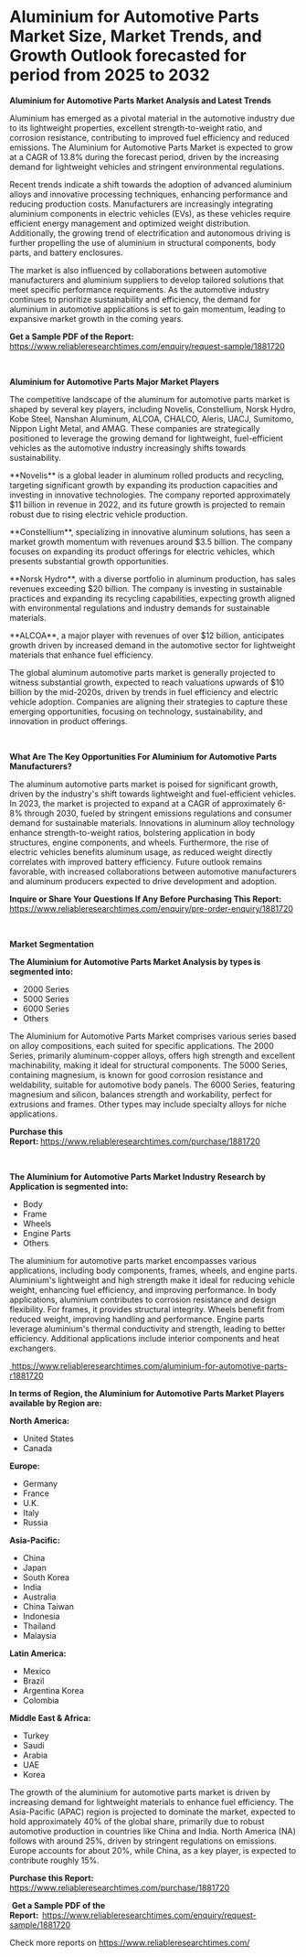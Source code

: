 <p><h1>Aluminium for Automotive Parts Market Size, Market Trends, and Growth Outlook forecasted for period from 2025 to 2032</h1></p><p><strong>Aluminium for Automotive Parts Market Analysis and Latest Trends</strong></p>
<p><p>Aluminium has emerged as a pivotal material in the automotive industry due to its lightweight properties, excellent strength-to-weight ratio, and corrosion resistance, contributing to improved fuel efficiency and reduced emissions. The Aluminium for Automotive Parts Market is expected to grow at a CAGR of 13.8% during the forecast period, driven by the increasing demand for lightweight vehicles and stringent environmental regulations.</p><p>Recent trends indicate a shift towards the adoption of advanced aluminium alloys and innovative processing techniques, enhancing performance and reducing production costs. Manufacturers are increasingly integrating aluminium components in electric vehicles (EVs), as these vehicles require efficient energy management and optimized weight distribution. Additionally, the growing trend of electrification and autonomous driving is further propelling the use of aluminium in structural components, body parts, and battery enclosures.</p><p>The market is also influenced by collaborations between automotive manufacturers and aluminium suppliers to develop tailored solutions that meet specific performance requirements. As the automotive industry continues to prioritize sustainability and efficiency, the demand for aluminium in automotive applications is set to gain momentum, leading to expansive market growth in the coming years.</p></p>
<p><strong>Get a Sample PDF of the Report:&nbsp;</strong> <a href="https://www.reliableresearchtimes.com/enquiry/request-sample/1881720?utm_campaign=3283&utm_medium=2&utm_source=Github&utm_content=ia&utm_term=03042025&utm_id=aluminium-for-automotive-parts">https://www.reliableresearchtimes.com/enquiry/request-sample/1881720</a></p>
<p>&nbsp;</p>
<p><strong>Aluminium for Automotive Parts Major Market Players</strong></p>
<p><p>The competitive landscape of the aluminum for automotive parts market is shaped by several key players, including Novelis, Constellium, Norsk Hydro, Kobe Steel, Nanshan Aluminum, ALCOA, CHALCO, Aleris, UACJ, Sumitomo, Nippon Light Metal, and AMAG. These companies are strategically positioned to leverage the growing demand for lightweight, fuel-efficient vehicles as the automotive industry increasingly shifts towards sustainability.</p><p>**Novelis** is a global leader in aluminum rolled products and recycling, targeting significant growth by expanding its production capacities and investing in innovative technologies. The company reported approximately $11 billion in revenue in 2022, and its future growth is projected to remain robust due to rising electric vehicle production.</p><p>**Constellium**, specializing in innovative aluminum solutions, has seen a market growth momentum with revenues around $3.5 billion. The company focuses on expanding its product offerings for electric vehicles, which presents substantial growth opportunities.</p><p>**Norsk Hydro**, with a diverse portfolio in aluminum production, has sales revenues exceeding $20 billion. The company is investing in sustainable practices and expanding its recycling capabilities, expecting growth aligned with environmental regulations and industry demands for sustainable materials.</p><p>**ALCOA**, a major player with revenues of over $12 billion, anticipates growth driven by increased demand in the automotive sector for lightweight materials that enhance fuel efficiency.</p><p>The global aluminum automotive parts market is generally projected to witness substantial growth, expected to reach valuations upwards of $10 billion by the mid-2020s, driven by trends in fuel efficiency and electric vehicle adoption. Companies are aligning their strategies to capture these emerging opportunities, focusing on technology, sustainability, and innovation in product offerings.</p></p>
<p>&nbsp;</p>
<p><strong>What Are The Key Opportunities For Aluminium for Automotive Parts Manufacturers?</strong></p>
<p><p>The aluminum automotive parts market is poised for significant growth, driven by the industry's shift towards lightweight and fuel-efficient vehicles. In 2023, the market is projected to expand at a CAGR of approximately 6-8% through 2030, fueled by stringent emissions regulations and consumer demand for sustainable materials. Innovations in aluminum alloy technology enhance strength-to-weight ratios, bolstering application in body structures, engine components, and wheels. Furthermore, the rise of electric vehicles benefits aluminum usage, as reduced weight directly correlates with improved battery efficiency. Future outlook remains favorable, with increased collaborations between automotive manufacturers and aluminum producers expected to drive development and adoption.</p></p>
<p><strong>Inquire or Share Your Questions If Any Before Purchasing This Report:</strong> <a href="https://www.reliableresearchtimes.com/enquiry/pre-order-enquiry/1881720?utm_campaign=3283&utm_medium=2&utm_source=Github&utm_content=ia&utm_term=03042025&utm_id=aluminium-for-automotive-parts">https://www.reliableresearchtimes.com/enquiry/pre-order-enquiry/1881720</a></p>
<p>&nbsp;</p>
<p><strong>Market Segmentation</strong></p>
<p><strong>The Aluminium for Automotive Parts Market Analysis by types is segmented into:</strong></p>
<p><ul><li>2000 Series</li><li>5000 Series</li><li>6000 Series</li><li>Others</li></ul></p>
<p><p>The Aluminium for Automotive Parts Market comprises various series based on alloy compositions, each suited for specific applications. The 2000 Series, primarily aluminum-copper alloys, offers high strength and excellent machinability, making it ideal for structural components. The 5000 Series, containing magnesium, is known for good corrosion resistance and weldability, suitable for automotive body panels. The 6000 Series, featuring magnesium and silicon, balances strength and workability, perfect for extrusions and frames. Other types may include specialty alloys for niche applications.</p></p>
<p><strong>Purchase this Report:&nbsp;</strong><a href="https://www.reliableresearchtimes.com/purchase/1881720?utm_campaign=3283&utm_medium=2&utm_source=Github&utm_content=ia&utm_term=03042025&utm_id=aluminium-for-automotive-parts">https://www.reliableresearchtimes.com/purchase/1881720</a></p>
<p>&nbsp;</p>
<p><strong>The Aluminium for Automotive Parts Market Industry Research by Application is segmented into:</strong></p>
<p><ul><li>Body</li><li>Frame</li><li>Wheels</li><li>Engine Parts</li><li>Others</li></ul></p>
<p><p>The aluminium for automotive parts market encompasses various applications, including body components, frames, wheels, and engine parts. Aluminium's lightweight and high strength make it ideal for reducing vehicle weight, enhancing fuel efficiency, and improving performance. In body applications, aluminium contributes to corrosion resistance and design flexibility. For frames, it provides structural integrity. Wheels benefit from reduced weight, improving handling and performance. Engine parts leverage aluminium's thermal conductivity and strength, leading to better efficiency. Additional applications include interior components and heat exchangers.</p></p>
<p><a href="https://www.reliableresearchtimes.com/aluminium-for-automotive-parts-r1881720?utm_campaign=3283&utm_medium=2&utm_source=Github&utm_content=ia&utm_term=03042025&utm_id=aluminium-for-automotive-parts">&nbsp;https://www.reliableresearchtimes.com/aluminium-for-automotive-parts-r1881720</a></p>
<p><strong>In terms of Region, the Aluminium for Automotive Parts Market Players available by Region are:</strong></p>
<p>
    <p> <strong> North America: </strong>
        <ul>
            <li>United States</li>
            <li>Canada</li>
        </ul>
        </p> 
    <p> <strong> Europe: </strong>
        <ul>
            <li>Germany</li>
            <li>France</li>
            <li>U.K.</li>
            <li>Italy</li>
            <li>Russia</li>
        </ul>
        </p> 
    <p> <strong> Asia-Pacific: </strong>
        <ul>
            <li>China</li>
            <li>Japan</li>
            <li>South Korea</li>
            <li>India</li>
            <li>Australia</li>
            <li>China Taiwan</li>
            <li>Indonesia</li>
            <li>Thailand</li>
            <li>Malaysia</li>
        </ul>
        </p> 
    <p> <strong> Latin America: </strong>
        <ul>
            <li>Mexico</li>
            <li>Brazil</li>
            <li>Argentina Korea</li>
            <li>Colombia</li>
        </ul>
        </p> 
    <p> <strong> Middle East & Africa: </strong>
        <ul>
            <li>Turkey</li>
            <li>Saudi</li>
            <li>Arabia</li>
            <li>UAE</li>
            <li>Korea</li>
        </ul>
    </p>
    </p>
<p><p>The growth of the aluminium for automotive parts market is driven by increasing demand for lightweight materials to enhance fuel efficiency. The Asia-Pacific (APAC) region is projected to dominate the market, expected to hold approximately 40% of the global share, primarily due to robust automotive production in countries like China and India. North America (NA) follows with around 25%, driven by stringent regulations on emissions. Europe accounts for about 20%, while China, as a key player, is expected to contribute roughly 15%.</p></p>
<p><strong>Purchase this Report: </strong><a href="https://www.reliableresearchtimes.com/purchase/1881720?utm_campaign=3283&utm_medium=2&utm_source=Github&utm_content=ia&utm_term=03042025&utm_id=aluminium-for-automotive-parts">https://www.reliableresearchtimes.com/purchase/1881720</a></p>
<p>&nbsp;<strong>Get a Sample PDF of the Report:&nbsp;&nbsp;</strong><a href="https://www.reliableresearchtimes.com/enquiry/request-sample/1881720?utm_campaign=3283&utm_medium=2&utm_source=Github&utm_content=ia&utm_term=03042025&utm_id=aluminium-for-automotive-parts">https://www.reliableresearchtimes.com/enquiry/request-sample/1881720</a></p>
<p><strong></strong></p>
<p>Check more reports on <a href="https://www.reliableresearchtimes.com/?utm_campaign=3283&utm_medium=2&utm_source=Github&utm_content=ia&utm_term=03042025&utm_id=aluminium-for-automotive-parts">https://www.reliableresearchtimes.com/</a></p>